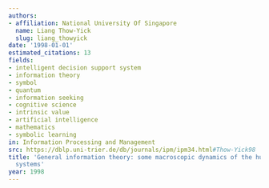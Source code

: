 ```yaml
---
authors:
- affiliation: National University Of Singapore
  name: Liang Thow-Yick
  slug: liang_thowyick
date: '1998-01-01'
estimated_citations: 13
fields:
- intelligent decision support system
- information theory
- symbol
- quantum
- information seeking
- cognitive science
- intrinsic value
- artificial intelligence
- mathematics
- symbolic learning
in: Information Processing and Management
src: https://dblp.uni-trier.de/db/journals/ipm/ipm34.html#Thow-Yick98
title: 'General information theory: some macroscopic dynamics of the human thinking
  systems'
year: 1998
---
```

